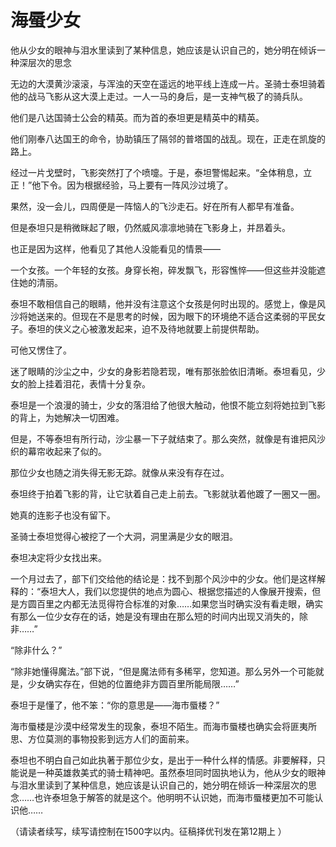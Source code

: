 # 海蜃少女

他从少女的眼神与泪水里读到了某种信息，她应该是认识自己的，她分明在倾诉一种深层次的思念 

无边的大漠黄沙滚滚，与浑浊的天空在遥远的地平线上连成一片。圣骑士泰坦骑着他的战马飞影从这大漠上走过。一人一马的身后，是一支神气极了的骑兵队。 

他们是八达国骑士公会的精英。而为首的泰坦更是精英中的精英。 

他们刚奉八达国王的命令，协助镇压了隔邻的普塔国的战乱。现在，正走在凯旋的路上。 

经过一片戈壁时，飞影突然打了个喷嚏。于是，泰坦警惕起来。“全体稍息，立正！”他下令。因为根据经验，马上要有一阵风沙过境了。 

果然，没一会儿，四周便是一阵恼人的飞沙走石。好在所有人都早有准备。 

但是泰坦只是稍微眯起了眼，仍然威风凛凛地骑在飞影身上，并昂着头。 

也正是因为这样，他看见了其他人没能看见的情景—— 

一个女孩。一个年轻的女孩。身穿长袍，碎发飘飞，形容憔悴——但这些并没能遮住她的清丽。 

泰坦不敢相信自己的眼睛，他并没有注意这个女孩是何时出现的。感觉上，像是风沙将她送来的。但现在不是思考的时候，因为眼下的环境绝不适合这柔弱的平民女子。泰坦的侠义之心被激发起来，迫不及待地就要上前提供帮助。 

可他又愣住了。 

迷了眼睛的沙尘之中，少女的身影若隐若现，唯有那张脸依旧清晰。泰坦看见，少女的脸上挂着泪花，表情十分复杂。 

泰坦是一个浪漫的骑士，少女的落泪给了他很大触动，他恨不能立刻将她拉到飞影的背上，为她解决一切困难。 

但是，不等泰坦有所行动，沙尘暴一下子就结束了。那么突然，就像是有谁把风沙织的幕帘收起来了似的。 

那位少女也随之消失得无影无踪。就像从来没有存在过。 

泰坦终于拍着飞影的背，让它驮着自己走上前去。飞影就驮着他踱了一圈又一圈。 

她真的连影子也没有留下。 

圣骑士泰坦觉得心被挖了一个大洞，洞里满是少女的眼泪。 

泰坦决定将少女找出来。 

一个月过去了，部下们交给他的结论是：找不到那个风沙中的少女。他们是这样解释的：“泰坦大人，我们以您提供的地点为圆心、根据您描述的人像展开搜索，但是方圆百里之内都无法觅得符合标准的对象……如果您当时确实没有看走眼，确实有那么一位少女存在的话，她是没有理由在那么短的时间内出现又消失的，除非……” 

“除非什么？” 

“除非她懂得魔法。”部下说，“但是魔法师有多稀罕，您知道。那么另外一个可能就是，少女确实存在，但她的位置绝非方圆百里所能局限……” 

泰坦于是懂了，他不笨：“你的意思是——海市蜃楼？” 

海市蜃楼是沙漠中经常发生的现象，泰坦不陌生。而海市蜃楼也确实会将匪夷所思、方位莫测的事物投影到远方人们的面前来。 

泰坦也不明白自己如此执著于那位少女，是出于一种什么样的情感。非要解释，只能说是一种英雄救美式的骑士精神吧。虽然泰坦同时固执地认为，他从少女的眼神与泪水里读到了某种信息，她应该是认识自己的，她分明在倾诉一种深层次的思念……也许泰坦急于解答的就是这个。他明明不认识她，而海市蜃楼更加不可能认识他…… 

（请读者续写，续写请控制在1500字以内。征稿择优刊发在第12期上 ）